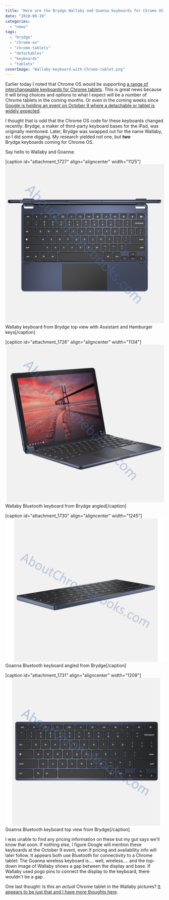 ```yaml
---
title: "Here are the Brydge Wallaby and Goanna keyboards for Chrome OS tablets"
date: "2018-09-19"
categories: 
  - "news"
tags: 
  - "brydge"
  - "chrome-os"
  - "chrome-tablets"
  - "detachables"
  - "keyboards"
  - "tablets"
coverImage: "Wallaby-keyboard-with-Chrome-tablet.png"
---
```


Earlier today I noted that Chrome OS would be supporting [a range of interchangeable keyboards for Chrome tablets](https://www.aboutchromebooks.com/news/interchangeable-chrome-tablet-keyboard-bases-google-assistant-key/). This is great news because it will bring choices and options to what I expect will be a number of Chrome tablets in the coming months. Or even in the coming weeks since [Google is holding an event on October 9 where a detachable or tablet is widely expected](https://www.aboutchromebooks.com/news/pixelbook-2-atlas-nocturne-madebygoogle-event-october-9/).

I thought that is odd that the Chrome OS code for these keyboards changed recently: Brydge, a maker of third-party keyboard bases for the iPad, was originally mentioned. Later, Brydge was swapped out for the name Wallaby, so I did some digging. My research yielded not one, but _**two**_ Brydge keyboards coming for Chrome OS.

Say hello to Wallaby and Goanna:

\[caption id="attachment\_1727" align="aligncenter" width="1125"\][![](images/Wallaby-keyboard-with-Chrome-tablet-top.png)](https://www.aboutchromebooks.com/news/brydge-wallaby-goanna-keyboards-for-chrome-os-pixelbook-nocturne-tablets/attachment/wallaby-keyboard-with-chrome-tablet-top/) Wallaby keyboard from Brydge top view with Assistant and Hamburger keys\[/caption\]

\[caption id="attachment\_1726" align="aligncenter" width="1134"\][![](images/Wallaby-keyboard-with-Chrome-tablet.png)](https://www.aboutchromebooks.com/news/brydge-wallaby-goanna-keyboards-for-chrome-os-pixelbook-nocturne-tablets/attachment/wallaby-keyboard-with-chrome-tablet/) Wallaby Bluetooth keyboard from Brydge angled\[/caption\]

\[caption id="attachment\_1730" align="aligncenter" width="1245"\][![](images/Goanna-keyboard-angled.png)](https://www.aboutchromebooks.com/news/brydge-wallaby-goanna-keyboards-for-chrome-os-pixelbook-nocturne-tablets/attachment/goanna-keyboard-angled/) Goanna Bluetooth keyboard angled from Brydge\[/caption\]

\[caption id="attachment\_1731" align="aligncenter" width="1209"\][![](images/Goanna-keyboard-top.png)](https://www.aboutchromebooks.com/news/brydge-wallaby-goanna-keyboards-for-chrome-os-pixelbook-nocturne-tablets/attachment/goanna-keyboard-top/) Goanna Bluetooth keyboard top view from Brydge\[/caption\]

I was unable to find any pricing information on these but my gut says we'll know that soon. If nothing else, I figure Google will mention these keyboards at the October 9 event, even if pricing and availability info will later follow. It appears both use Bluetooth for connectivity to a Chrome tablet: The Goanna wireless keyboard is.... well, wireless.... and the top-down image of Wallaby shows a gap between the display and base. If Wallaby used pogo pins to connect the display to the keyboard, there wouldn't be a gap.

One last thought: Is this an _actual_ Chrome tablet in the Wallaby pictures? [It appears to be just that and I have more thoughts here](https://www.aboutchromebooks.com/news/first-look-chrome-os-pixelbook-tablet-nocturne-madebygoogle/).

